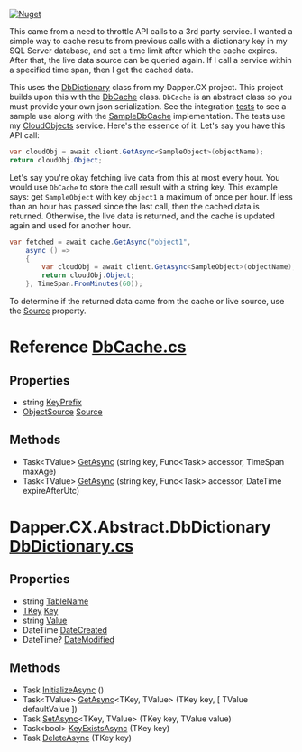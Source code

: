 [![Nuget](https://img.shields.io/nuget/v/AO.DbCache)](https://www.nuget.org/packages/AO.DbCache/)

This came from a need to throttle API calls to a 3rd party service. I wanted a simple way to cache results from previous calls with a dictionary key in my SQL Server database, and set a time limit after which the cache expires. After that, the live data source can be queried again. If I call a service within a specified time span, then I get the cached data.

This uses the [DbDictionary](https://github.com/adamfoneil/Dapper.CX/blob/master/Dapper.CX.Base/Abstract/DbDictionary.cs) class from my Dapper.CX project. This project builds upon this with the [DbCache](https://github.com/adamfoneil/DbCache/blob/master/DbCache/DbCache.cs) class. `DbCache` is an abstract class so you must provide your own json serialization. See the integration [tests](https://github.com/adamfoneil/DbCache/blob/master/Testing/CacheTests.cs) to see a sample use along with the [SampleDbCache](https://github.com/adamfoneil/DbCache/blob/master/Testing/SampleDbCache.cs) implementation. The tests use my [CloudObjects](https://cloudobjects.azurewebsites.net/) service. Here's the essence of it. Let's say you have this API call:

```csharp
var cloudObj = await client.GetAsync<SampleObject>(objectName);
return cloudObj.Object;
```
Let's say you're okay fetching live data from this at most every hour. You would use `DbCache` to store the call result with a string key. This example says: get `SampleObject` with key `object1` a maximum of once per hour. If less than an hour has passed since the last call, then the cached data is returned. Otherwise, the live data is returned, and the cache is updated again and used for another hour.

```csharp
var fetched = await cache.GetAsync("object1",
    async () =>
    {
        var cloudObj = await client.GetAsync<SampleObject>(objectName);
        return cloudObj.Object;
    }, TimeSpan.FromMinutes(60));
```

To determine if the returned data came from the cache or live source, use the [Source](https://github.com/adamfoneil/DbCache/blob/master/DbCache/DbCache.cs#L26) property.

# Reference [DbCache.cs](https://github.com/adamfoneil/DbCache/blob/master/DbCache/DbCache.cs#L15)
## Properties
- string [KeyPrefix](https://github.com/adamfoneil/DbCache/blob/master/DbCache/DbCache.cs#L24)
- [ObjectSource](https://github.com/adamfoneil/DbCache/blob/master/DbCache/DbCache.cs#L9) [Source](https://github.com/adamfoneil/DbCache/blob/master/DbCache/DbCache.cs#L26)
## Methods
- Task\<TValue\> [GetAsync](https://github.com/adamfoneil/DbCache/blob/master/DbCache/DbCache.cs#L54)
 (string key, Func<Task<TValue>> accessor, TimeSpan maxAge)
- Task\<TValue\> [GetAsync](https://github.com/adamfoneil/DbCache/blob/master/DbCache/DbCache.cs#L57)
 (string key, Func<Task<TValue>> accessor, DateTime expireAfterUtc)
    
# Dapper.CX.Abstract.DbDictionary [DbDictionary.cs](https://github.com/adamfoneil/Dapper.CX/blob/master/Dapper.CX.Base/Abstract/DbDictionary.cs)
## Properties
- string [TableName](https://github.com/adamfoneil/Dapper.CX/blob/master/Dapper.CX.Base/Abstract/DbDictionary.cs#L60)
- [TKey](https://github.com/adamfoneil/Dapper.CX/blob/master/Dapper.CX.Base/Abstract/DbDictionary.cs#L10) [Key](https://github.com/adamfoneil/Dapper.CX/blob/master/Dapper.CX.Base/Abstract/DbDictionary.cs#L117)
- string [Value](https://github.com/adamfoneil/Dapper.CX/blob/master/Dapper.CX.Base/Abstract/DbDictionary.cs#L118)
- DateTime [DateCreated](https://github.com/adamfoneil/Dapper.CX/blob/master/Dapper.CX.Base/Abstract/DbDictionary.cs#L119)
- DateTime? [DateModified](https://github.com/adamfoneil/Dapper.CX/blob/master/Dapper.CX.Base/Abstract/DbDictionary.cs#L120)
## Methods
- Task [InitializeAsync](https://github.com/adamfoneil/Dapper.CX/blob/master/Dapper.CX.Base/Abstract/DbDictionary.cs#L24)
 ()
- Task\<TValue\> [GetAsync](https://github.com/adamfoneil/Dapper.CX/blob/master/Dapper.CX.Base/Abstract/DbDictionary.cs#L66)<TKey, TValue>
 (TKey key, [ TValue defaultValue ])
- Task [SetAsync](https://github.com/adamfoneil/Dapper.CX/blob/master/Dapper.CX.Base/Abstract/DbDictionary.cs#L82)<TKey, TValue>
 (TKey key, TValue value)
- Task\<bool\> [KeyExistsAsync](https://github.com/adamfoneil/Dapper.CX/blob/master/Dapper.CX.Base/Abstract/DbDictionary.cs#L99)<TKey>
 (TKey key)
- Task [DeleteAsync](https://github.com/adamfoneil/Dapper.CX/blob/master/Dapper.CX.Base/Abstract/DbDictionary.cs#L107)<TKey>
 (TKey key)


